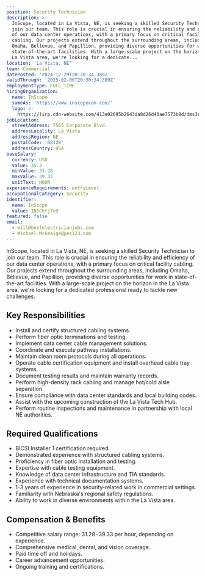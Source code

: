 ```yaml
---
position: Security Technician
description: >-
  InScope, located in La Vista, NE, is seeking a skilled Security Technician to
  join our team. This role is crucial in ensuring the reliability and efficiency
  of our data center operations, with a primary focus on critical facility
  cabling. Our projects extend throughout the surrounding areas, including
  Omaha, Bellevue, and Papillion, providing diverse opportunities for work in
  state-of-the-art facilities. With a large-scale project on the horizon in the
  La Vista area, we're looking for a dedicate...
location: 'La Vista, NE'
team: Commercial
datePosted: '2024-12-29T20:30:34.389Z'
validThrough: '2025-02-06T20:30:34.389Z'
employmentType: FULL_TIME
hiringOrganization:
  name: InScope
  sameAs: 'https://www.inscopecom.com/'
  logo: >-
    https://lirp.cdn-website.com/413e02695b2643da8d26d40ae7573b8d/dms3rep/multi/opt/Inscope+logo+for+website-a85d3781-1920w.png
jobLocation:
  streetAddress: 7565 Corporate Blvd.
  addressLocality: La Vista
  addressRegion: NE
  postalCode: '68128'
  addressCountry: USA
baseSalary:
  currency: USD
  value: 35.3
  minValue: 31.28
  maxValue: 39.33
  unitText: HOUR
experienceRequirements: entryLevel
occupationalCategory: Security
identifier:
  name: InScope
  value: INSChtj7v9
featured: false
email:
  - will@bestelectricianjobs.com
  - Michael.Mckeaige@pes123.com
---
```




InScope, located in La Vista, NE, is seeking a skilled Security Technician to join our team. This role is crucial in ensuring the reliability and efficiency of our data center operations, with a primary focus on critical facility cabling. Our projects extend throughout the surrounding areas, including Omaha, Bellevue, and Papillion, providing diverse opportunities for work in state-of-the-art facilities. With a large-scale project on the horizon in the La Vista area, we're looking for a dedicated professional ready to tackle new challenges.

## Key Responsibilities
- Install and certify structured cabling systems.
- Perform fiber optic terminations and testing.
- Implement data center cable management solutions.
- Coordinate and execute pathway installations.
- Maintain clean room protocols during all operations.
- Operate cable certification equipment and install overhead cable tray systems.
- Document testing results and maintain warranty records.
- Perform high-density rack cabling and manage hot/cold aisle separation.
- Ensure compliance with data center standards and local building codes.
- Assist with the upcoming construction of the La Vista Tech Hub.
- Perform routine inspections and maintenance in partnership with local NE authorities.

## Required Qualifications
- BICSI Installer 1 certification required.
- Demonstrated experience with structured cabling systems.
- Proficiency in fiber optic installation and testing.
- Expertise with cable testing equipment.
- Knowledge of data center infrastructure and TIA standards.
- Experience with technical documentation systems.
- 1-3 years of experience in security-related work in commercial settings.
- Familiarity with Nebraska's regional safety regulations.
- Ability to work in diverse environments within the La Vista area.

## Compensation & Benefits
- Competitive salary range: $31.28-$39.33 per hour, depending on experience.
- Comprehensive medical, dental, and vision coverage.
- Paid time off and holidays.
- Career advancement opportunities.
- Ongoing training and certifications.